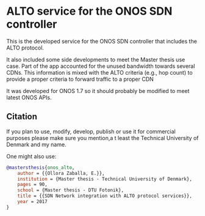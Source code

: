 # ALTO service for the ONOS SDN controller

This is the developed service for the ONOS SDN controller that includes the ALTO protocol. 

It also included some side developments to meet the Master thesis use case. Part of the app accounted for the unused bandwidth towards several CDNs. This information is mixed with the ALTO criteria (e.g., hop count) to provide a proper criteria to forward traffic to a proper CDN

It was developed for ONOS 1.7 so it should probably be modified to meet latest ONOS APIs.


## Citation

If you plan to use, modify, develop, publish or use it for commercial purposes please make sure you mention,a t least the Technical University of Denmark and my name. 

One might also use:

```bibtex
@mastersthesis{onos_alto,
    author = {{Ollora Zaballa, E.}},
    institution = {Master thesis - Technical University of Denmark},
    pages = 90,
    school = {Master thesis - DTU Fotonik},
    title = {{SDN Network integration with ALTO protocol services}},
    year = 2017
}
```
